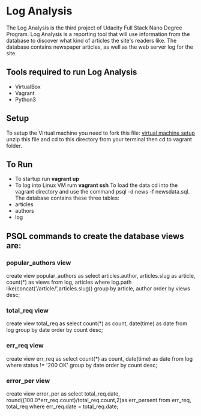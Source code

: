 # Log Analysis

The Log Analysis is the third project of Udacity Full Stack Nano Degree Program. Log Analysis is a reporting tool that will use information from the database to discover what kind of articles the site's readers like. The database contains newspaper articles, as well as the web server log for the site.

## Tools required to run Log Analysis
* VirtualBox
* Vagrant
* Python3

## Setup

To setup the Virtual machine you need to fork this file:
[virtual machine setup](https://github.com/udacity/fullstack-nanodegree-vm)
unzip this file and cd to this directory from your terminal then cd to vagrant folder.

## To Run
* To startup run **vagrant up**
* To log into Linux VM rum **vagrant ssh**
To load the data cd into the vagrant directory and use the command psql -d news -f newsdata.sql.
The database contains these three tables:
* articles
* authors
* log

## PSQL commands to create the database views are:

### popular_authors view
create view popular_authors as
select articles.author, articles.slug as article, count(*) as views
from log, articles where log.path like(concat('/article/',articles.slug))
group by article, author order by views desc;

### total_req view
create view total_req as
select count(*) as count, date(time) as date from log
group by date order by count desc;

### err_req view
create view err_req as select count(*)
as count, date(time) as date from log where status != '200 OK'
group by date order by count desc;

### error_per view
create view error_per as
select total_req.date, round((100.0*err_req.count)/total_req.count,2)as err_persent
from err_req, total_req where err_req.date = total_req.date;

